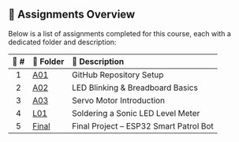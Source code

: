 ## 📁 Assignments Overview

Below is a list of assignments completed for this course, each with a dedicated folder and description:

| 🔢 # | 📂 Folder | 📝 Description |
|:---:|:----------|:----------------------------|
| 1 | [A01](A01/) | GitHub Repository Setup |
| 2 | [A02](A02/) | LED Blinking & Breadboard Basics |
| 3 | [A03](A03/) | Servo Motor Introduction |
| 4 | [L01](L01/) | Soldering a Sonic LED Level Meter |
| 5 | [Final](Final/) | Final Project – ESP32 Smart Patrol Bot |
